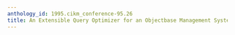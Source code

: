 ```yaml
---
anthology_id: 1995.cikm_conference-95.26
title: An Extensible Query Optimizer for an Objectbase Management System
---
```

